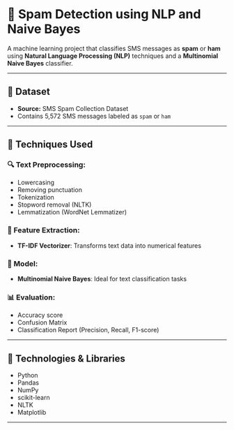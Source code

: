 # 📧 Spam Detection using NLP and Naive Bayes

A machine learning project that classifies SMS messages as **spam** or **ham** using **Natural Language Processing (NLP)** techniques and a **Multinomial Naive Bayes** classifier.

---

## 📁 Dataset

- **Source:** SMS Spam Collection Dataset  
- Contains 5,572 SMS messages labeled as `spam` or `ham`

---

## 🧠 Techniques Used

### 🔍 Text Preprocessing:
- Lowercasing
- Removing punctuation
- Tokenization
- Stopword removal (NLTK)
- Lemmatization (WordNet Lemmatizer)

### 🧰 Feature Extraction:
- **TF-IDF Vectorizer**: Transforms text data into numerical features

### 🤖 Model:
- **Multinomial Naive Bayes**: Ideal for text classification tasks

### 📊 Evaluation:
- Accuracy score
- Confusion Matrix
- Classification Report (Precision, Recall, F1-score)

---

## 🔧 Technologies & Libraries

- Python
- Pandas
- NumPy
- scikit-learn
- NLTK
- Matplotlib

---

